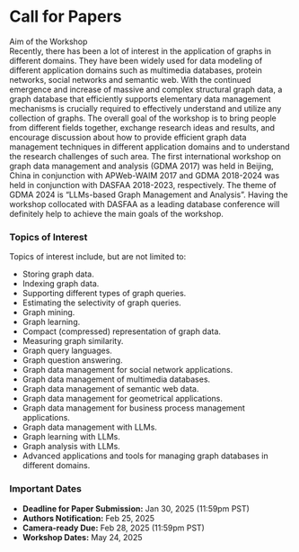 # Call for Papers

Aim of the Workshop\
Recently, there has been a lot of interest in the application of graphs in different domains. They have been widely used for data modeling of different application domains such as multimedia databases, protein networks, social networks and semantic web. With the continued emergence and increase of massive and complex structural graph data, a graph database that efficiently supports elementary data management mechanisms is crucially required to effectively understand and utilize any collection of graphs.
The overall goal of the workshop is to bring people from different fields together, exchange research ideas and results, and encourage discussion about how to provide efficient graph data management techniques in different application domains and to understand the research challenges of such area. The first international workshop on graph data management and analysis (GDMA 2017) was held in Beijing, China in conjunction with APWeb-WAIM 2017 and GDMA 2018-2024 was held in conjunction with DASFAA 2018-2023, respectively. The theme of GDMA 2024 is “LLMs-based Graph Management and Analysis”. Having the workshop collocated with DASFAA as a leading database conference will definitely help to achieve the main goals of the workshop.


### Topics of Interest

Topics of interest include, but are not limited to:

- Storing graph data.
- Indexing graph data.
- Supporting different types of graph queries.
- Estimating the selectivity of graph queries.
- Graph mining.
- Graph learning.
- Compact (compressed) representation of graph data.
- Measuring graph similarity.
- Graph query languages.
- Graph question answering.
- Graph data management for social network applications.
- Graph data management of multimedia databases.
- Graph data management of semantic web data.
- Graph data management for geometrical applications.
- Graph data management for business process management applications.
- Graph data management with LLMs.
- Graph learning with LLMs.
- Graph analysis with LLMs.
- Advanced applications and tools for managing graph databases in different domains.

### Important Dates

- **Deadline for Paper Submission:** Jan 30, 2025 (11:59pm PST)
- **Authors Notification:** Feb 25, 2025
- **Camera-ready Due:** Feb 28, 2025 (11:59pm PST)
- **Workshop Dates:** May 24, 2025


